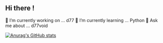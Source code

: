 ## Hi there !

🌱 I’m currently working on ... d77
🌱 I’m currently learning ... Python
💬 Ask me about ... d77void


[![Anurag's GitHub stats](https://github-readme-stats.vercel.app/api?username=dani-77)](https://github.com/anuraghazra/github-readme-stats)
<!--
**dani-77/dani-77** is a ✨ _special_ ✨ repository because its `README.md` (this file) appears on your GitHub profile.

🌱 I’m currently working on ... d77
🌱 I’m currently learning ... Python
- 👯 I’m looking to collaborate on ...
- 🤔 I’m looking for help with ...
💬 Ask me about ... d77void
- 📫 How to reach me: ...
- 😄 Pronouns: ...
- ⚡ Fun fact: ...
-->
